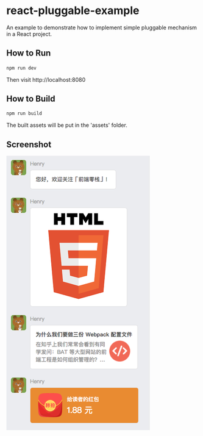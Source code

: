 # react-pluggable-example

An example to demonstrate how to implement simple pluggable mechanism in a React project.

## How to Run

```sh
npm run dev
```

Then visit http://localhost:8080

## How to Build

```sh
npm run build
```

The built assets will be put in the 'assets' folder.

## Screenshot

![](https://github.com/MagicCube/react-pluggable-example/blob/master/screenshot.png?raw=true)
